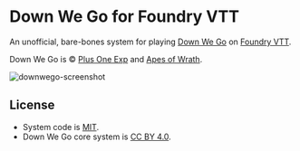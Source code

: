 # Down We Go for Foundry VTT

An unofficial, bare-bones system for playing [Down We Go](https://plusoneexp.com/collections/1-games/products/down-we-go-hardback) on [Foundry VTT](https://foundryvtt.com/).

Down We Go is © [Plus One Exp](https://plusoneexp.com/) and [Apes of Wrath](https://apesofwrath.itch.io/).

![downwego-screenshot](https://user-images.githubusercontent.com/189172/231454456-46c9edce-7f56-4663-bc47-855846996291.png)

## License

* System code is [MIT](https://en.wikipedia.org/wiki/MIT_License).
* Down We Go core system is [CC BY 4.0](https://creativecommons.org/licenses/by/4.0/).
